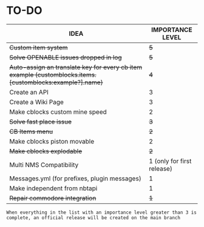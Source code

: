 # TO-DO

| IDEA | IMPORTANCE LEVEL |
|------|-----|
| ~~Custom item system~~ | ~~5~~ |
| ~~Solve OPENABLE issues dropped in log~~ | ~~5~~ |
| ~~Auto-assign an translate key for every cb item example (customblocks.items.[customblocks:example?].name)~~ | ~~4~~ |
| Create an API | 3 |
| Create a Wiki Page | 3 |
| Make cblocks custom mine speed | 2 |
| ~~Solve fast place issue~~ | ~~3~~ |
| ~~CB Items menu~~ | ~~2~~ |
| Make cblocks piston movable | 2 |
| ~~Make cblocks explodable~~ | ~~2~~ |
| Multi NMS Compatibility | 1 (only for first release) |
| Messages.yml (for prefixes, plugin messages) | 1 |
| Make independent from nbtapi | 1 |
| ~~Repair commodore integration~~ | ~~1~~ |

`When everything in the list with an importance level greater than 3 is complete, an official release will be created on the main branch`
